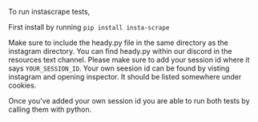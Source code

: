 To run instascrape tests, 

First install by running `pip install insta-scrape`

Make sure to include the heady.py file in the same directory as the instagram directory.
You can find heady.py within our discord in the resources text channel. Please make sure to add your session id where it says `YOUR_SESSION_ID`.
Your own seesion id can be found by visting instagram and opening inspector. It should be listed somewhere under cookies. 

Once you've added your own session id you are able to run both tests by calling them with python.
